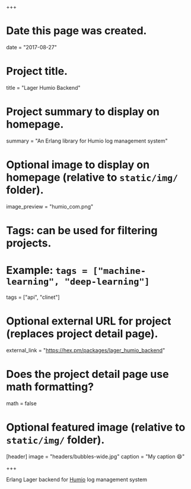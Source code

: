 +++
# Date this page was created.
date = "2017-08-27"

# Project title.
title = "Lager Humio Backend"

# Project summary to display on homepage.
summary = "An Erlang library for Humio log management system"

# Optional image to display on homepage (relative to `static/img/` folder).
image_preview = "humio_com.png"

# Tags: can be used for filtering projects.
# Example: `tags = ["machine-learning", "deep-learning"]`
tags = ["api", "clinet"]

# Optional external URL for project (replaces project detail page).
external_link = "https://hex.pm/packages/lager_humio_backend"

# Does the project detail page use math formatting?
math = false

# Optional featured image (relative to `static/img/` folder).
[header]
image = "headers/bubbles-wide.jpg"
caption = "My caption :smile:"

+++

Erlang Lager backend for [Humio](http://humio.com) log management system
